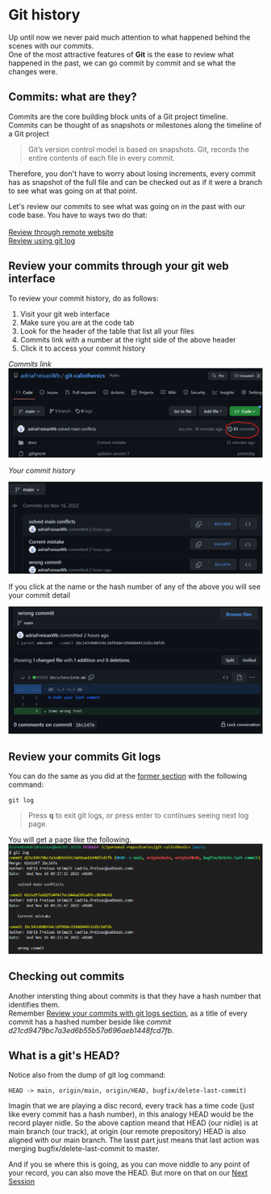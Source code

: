 # Git history

Up until now we never paid much attention to what happened behind the scenes with our commits. <br/>
One of the most attractive features of **Git** is the ease to review what happened in the past, we can go commit by commit and se what the changes were.

## Commits: what are they?

Commits are the core building block units of a Git project timeline. <br/>
Commits can be thought of as snapshots or milestones along the timeline of a Git project <br/>

> Git’s version control model is based on snapshots. Git, records the entire contents of each file in every commit.

Therefore, you don't have to worry about losing increments, every commit has as snapshot of the full file and can be checked out as if it were a branch to see what was going on at that point.

Let's review our commits to see what was going on in the past with our code base.
You have to ways two do that: <br/><br/>
[Review through remote website](#Review-your-commits-through-your-git-web-interface) <br/>
[Review using git log](#Review-your-commits-Git-logs)

## Review your commits through your git web interface

To review your commit history, do as follows:
1. Visit your git web interface
2. Make sure you are at the code tab
3. Look for the header of the table that list all your files
4. Commits link with a number at the right side of the above header
5. Click it to access your commit history

*Commits link* <br/>
![alt text](./imgs/13-review-commits-from-web-interface.png "Review commits from github")  <br/>

*Your commit history* <br/>

![alt text](./imgs/14-commit-history.png "Review commit history")  <br/>

If you click at the name or the hash number of any of the above you will see your commit detail  <br/>

![alt text](./imgs/15-commit-detail.png "Commit detail")  <br/>

## Review your commits Git logs

You can do the same as you did at the [former section](#Review-your-commits-through-your-git-web-interface) with the following command:
```
git log
```
> Press **q** to exit git logs, or press enter to continues seeing next log page.

You will get a page like the following.
![alt text](./imgs/16-git-log.png "Commit detail")

## Checking out commits

Another intersting thing about commits is that they have a hash number that identifies them.<br/>
Remember [Review your commits with git logs section](#review-your-commits-git-logs), as a title of every commit has a hashed number beside like *commit d21cd9479bc7a3ed6b55b57a696aeb1448fcd7fb*. <br/>

## What is a git's HEAD?

Notice also from the dump of git log command:
```
HEAD -> main, origin/main, origin/HEAD, bugfix/delete-last-commit)
```
Imagin that we are playing a disc record, every track has a time code (just like every commit has a hash number), in this analogy HEAD would be the record player nidle.
So the above caption meand that HEAD (our nidle) is at main branch (our track), at origin (our remote prepository) HEAD is also aligned with our main branch. The lasst part just means that last action was merging bugfix/delete-last-commit to master.

And if you se where this is going, as you can move niddle to any point of your record, you can also move the HEAD. But more on that on our [Next Session](Session9.md)
